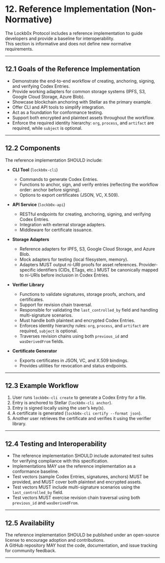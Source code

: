 


# 12. Reference Implementation (Non-Normative)

The Lockb0x Protocol includes a reference implementation to guide developers and provide a baseline for interoperability.  
This section is informative and does not define new normative requirements.

---

## 12.1 Goals of the Reference Implementation

- Demonstrate the end-to-end workflow of creating, anchoring, signing, and verifying Codex Entries.  
- Provide working adapters for common storage systems (IPFS, S3, Google Cloud Storage, Azure Blob).
- Showcase blockchain anchoring with Stellar as the primary example.  
- Offer CLI and API tools to simplify integration.  
- Act as a foundation for conformance testing.  
- Support both encrypted and plaintext assets throughout the workflow.  
- Enforce the required identity hierarchy: `org`, `process`, and `artifact` are required, while `subject` is optional.  

---

## 12.2 Components

The reference implementation SHOULD include:

- **CLI Tool** (`lockb0x-cli`)  
  - Commands to generate Codex Entries.  
  - Functions to anchor, sign, and verify entries (reflecting the workflow order: anchor before signing).  
  - Options to export certificates (JSON, VC, X.509).  

- **API Service** (`lockb0x-api`)  
  - RESTful endpoints for creating, anchoring, signing, and verifying Codex Entries.  
  - Integration with external storage adapters.  
  - Middleware for certificate issuance.  

- **Storage Adapters**
  - Reference adapters for IPFS, S3, Google Cloud Storage, and Azure Blob.
  - Mock adapters for testing (local filesystem, memory).  
  - Adapters MUST output ni-URI proofs for asset references. Provider-specific identifiers (CIDs, ETags, etc.) MUST be canonically mapped to ni-URIs before inclusion in Codex Entries.  

- **Verifier Library**  
  - Functions to validate signatures, storage proofs, anchors, and certificates.  
  - Support for revision chain traversal.  
  - Responsible for validating the `last_controlled_by` field and handling multi-signature scenarios.  
  - Must handle both plaintext and encrypted Codex Entries.  
  - Enforces identity hierarchy rules: `org`, `process`, and `artifact` are required, `subject` is optional.  
  - Traverses revision chains using both `previous_id` and `wasDerivedFrom` fields.  

- **Certificate Generator**  
  - Exports certificates in JSON, VC, and X.509 bindings.  
  - Provides utilities for revocation and status endpoints.  

---

## 12.3 Example Workflow

1. User runs `lockb0x-cli create` to generate a Codex Entry for a file.  
2. Entry is anchored to Stellar (`lockb0x-cli anchor`).  
3. Entry is signed locally using the user’s key(s).  
4. A certificate is generated (`lockb0x-cli certify --format json`).  
5. Another user retrieves the certificate and verifies it using the verifier library.  

---

## 12.4 Testing and Interoperability

- The reference implementation SHOULD include automated test suites for verifying compliance with this specification.  
- Implementations MAY use the reference implementation as a conformance baseline.  
- Test vectors (sample Codex Entries, signatures, anchors) MUST be provided, and MUST cover both plaintext and encrypted assets.  
- Test vectors MUST include multi-signature scenarios using the `last_controlled_by` field.  
- Test vectors MUST exercise revision chain traversal using both `previous_id` and `wasDerivedFrom`.  

---

## 12.5 Availability

The reference implementation SHOULD be published under an open-source license to encourage adoption and contributions.  
A GitHub repository MAY host the code, documentation, and issue tracking for community feedback.  

---